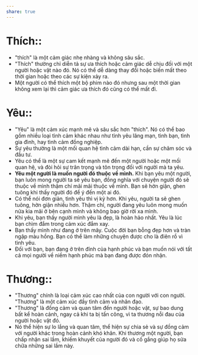 ```yaml
---
share: true
---
```

# Thích:: 
- "thích" là một cảm giác nhẹ nhàng và không sâu sắc. 
- "Thích" thường chỉ diễn tả sự ưa thích hoặc cảm giác dễ chịu đối với một người hoặc vật nào đó. Nó có thể dễ dàng thay đổi hoặc biến mất theo thời gian hoặc theo các sự kiện xảy ra. 
- Một người có thể thích một bộ phim nào đó nhưng sau một thời gian không xem lại thì cảm giác ưa thích đó cũng có thể mất đi. 
# Yêu:: 
- "Yêu" là một cảm xúc mạnh mẽ và sâu sắc hơn "thích". Nó có thể bao gồm nhiều loại tình cảm khác nhau như tình yêu lãng mạn, tình bạn, tình gia đình, hay tình cảm đồng nghiệp. 
- Sự yêu thường là một mối quan hệ tình cảm dài hạn, cần sự chăm sóc và đầu tư. 
- Yêu có thể là một sự cam kết mạnh mẽ đến một người hoặc một mối quan hệ, và đòi hỏi sự trân trọng và tôn trọng đối với người mà ta yêu. 
- **Yêu một người là muốn người đó thuộc về mình.** Khi bạn yêu một người, bạn luôn mong người ta sẽ yêu bạn, đồng nghĩa với chuyện người đó sẽ thuộc về mình thậm chí mãi mãi thuộc về mình. Bạn sẽ hờn giận, ghen tuông khi thấy người đó để ý đến một ai đó. 
- Có thể nói đơn giản, tình yêu thì vị kỷ hơn. Khi yêu, người ta sẽ ghen tuông, hờn giận nhiều hơn. Thậm chí, người đang yêu luôn mong muốn nửa kia mãi ở bên cạnh mình và không bao giờ rời xa mình. 
- Khi yêu, bạn thấy người mình yêu là đẹp, là hoàn hảo nhất. Yêu là lúc bạn chìm đắm trong cảm xúc đắm xay. 
- Bạn thấy mình như đang ở trên mây. Cuộc đời bạn bỗng đẹp hơn và tràn ngập màu hồng. Bạn có thể làm những chuyện được cho là điên rồ vì tình yêu. 
- Đối với bạn, bạn đang ở trên đỉnh của hạnh phúc và bạn muốn nói với tất cả mọi người về niềm hạnh phúc mà bạn đang được đón nhận.
# Thương:: 
- "Thương" chính là loại cảm xúc cao nhất của con người với con người. "Thương" là một cảm xúc đầy tình cảm và nhân đạo. 
- "Thương" là đồng cảm và quan tâm đến người hoặc vật, sự bao dung bất kể hoàn cảnh, ngay cả khi ta bị tấn công, vì ta thương nỗi đau của người hoặc vật đó. 
- Nó thể hiện sự lo lắng và quan tâm, thể hiện sự chia sẻ và sự đồng cảm với người khác trong hoàn cảnh khó khăn. Khi thương một người, bạn chấp nhận sai lầm, khiếm khuyết của người đó và cố gắng giúp họ sửa chữa những sai lầm này.
